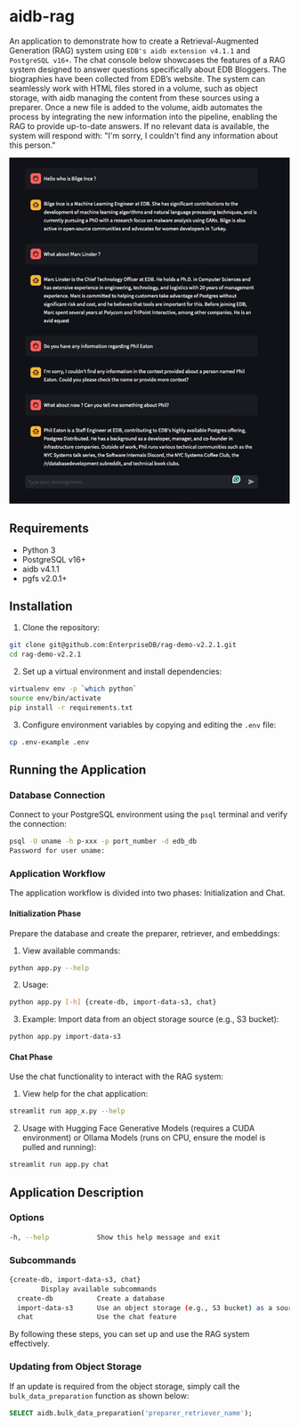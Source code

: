 # aidb-rag

An application to demonstrate how to create a Retrieval-Augmented Generation (RAG) system using `EDB's aidb extension v4.1.1` and `PostgreSQL v16+`. The chat console below showcases the features of a RAG system designed to answer questions specifically about EDB Bloggers. The biographies have been collected from EDB’s website. The system can seamlessly work with HTML files stored in a volume, such as object storage, with aidb managing the content from these sources using a preparer. Once a new file is added to the volume, aidb automates the process by integrating the new information into the pipeline, enabling the RAG to provide up-to-date answers. If no relevant data is available, the system will respond with: "I'm sorry, I couldn't find any information about this person."

![Sample Chat Console Output](/imgs/gui.png)

## Requirements

- Python 3
- PostgreSQL v16+
- aidb v4.1.1
- pgfs v2.0.1+

## Installation

1. Clone the repository:

  ```sh
  git clone git@github.com:EnterpriseDB/rag-demo-v2.2.1.git
  cd rag-demo-v2.2.1
  ```

2. Set up a virtual environment and install dependencies:

  ```sh
  virtualenv env -p `which python`
  source env/bin/activate
  pip install -r requirements.txt
  ```

3. Configure environment variables by copying and editing the `.env` file:

  ```sh
  cp .env-example .env
  ```

## Running the Application

### Database Connection

Connect to your PostgreSQL environment using the `psql` terminal and verify the connection:

```sh
psql -U uname -h p-xxx -p port_number -d edb_db
Password for user uname:
```

### Application Workflow

The application workflow is divided into two phases: Initialization and Chat.

#### Initialization Phase

Prepare the database and create the preparer, retriever, and embeddings:

1. View available commands:

  ```sh
  python app.py --help
  ```

2. Usage:

  ```sh
  python app.py [-h] {create-db, import-data-s3, chat}
  ```

3. Example: Import data from an object storage source (e.g., S3 bucket):

  ```sh
  python app.py import-data-s3
  ```

#### Chat Phase

Use the chat functionality to interact with the RAG system:

1. View help for the chat application:

  ```sh
  streamlit run app_x.py --help
  ```

2. Usage with Hugging Face Generative Models (requires a CUDA environment) or Ollama Models (runs on CPU, ensure the model is pulled and running):

  ```sh
  streamlit run app.py chat
  ```

## Application Description

### Options

```sh
-h, --help            Show this help message and exit
```

### Subcommands

```sh
{create-db, import-data-s3, chat}
        Display available subcommands
  create-db           Create a database
  import-data-s3      Use an object storage (e.g., S3 bucket) as a source for aidb retriever
  chat                Use the chat feature
```

By following these steps, you can set up and use the RAG system effectively.

### Updating from Object Storage

If an update is required from the object storage, simply call the `bulk_data_preparation` function as shown below:

```sql
SELECT aidb.bulk_data_preparation('preparer_retriever_name');
```